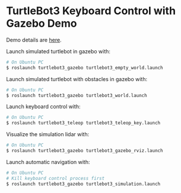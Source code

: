# TurtleBot3 Keyboard Control with Gazebo Demo

Demo details are [here](http://turtlebot3.robotis.com/en/latest/simulation.html).

Launch simulated turtlebot in gazebo with: 
```bash
# On Ubuntu PC
$ roslaunch turtlebot3_gazebo turtlebot3_empty_world.launch
```

Launch simulated turtlebot with obstacles in gazebo with: 
```bash
# On Ubuntu PC
$ roslaunch turtlebot3_gazebo turtlebot3_world.launch
```

Launch keyboard control with: 
```bash
# On Ubuntu PC
$ roslaunch turtlebot3_teleop turtlebot3_teleop_key.launch
```

Visualize the simulation lidar with: 
```bash
# On Ubuntu PC
$ roslaunch turtlebot3_gazebo turtlebot3_gazebo_rviz.launch
``` 

Launch automatic navigation with:
```bash
# On Ubuntu PC
# Kill keyboard control process first
$ roslaunch turtlebot3_gazebo turtlebot3_simulation.launch
```

